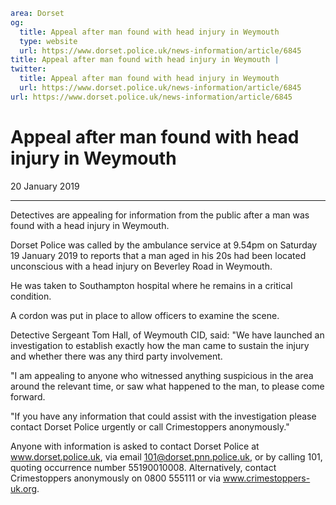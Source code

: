 ```yaml
area: Dorset
og:
  title: Appeal after man found with head injury in Weymouth
  type: website
  url: https://www.dorset.police.uk/news-information/article/6845
title: Appeal after man found with head injury in Weymouth |
twitter:
  title: Appeal after man found with head injury in Weymouth
  url: https://www.dorset.police.uk/news-information/article/6845
url: https://www.dorset.police.uk/news-information/article/6845
```

# Appeal after man found with head injury in Weymouth

20 January 2019

* * *

Detectives are appealing for information from the public after a man was found with a head injury in Weymouth.

Dorset Police was called by the ambulance service at 9.54pm on Saturday 19 January 2019 to reports that a man aged in his 20s had been located unconscious with a head injury on Beverley Road in Weymouth.

He was taken to Southampton hospital where he remains in a critical condition.

A cordon was put in place to allow officers to examine the scene.

Detective Sergeant Tom Hall, of Weymouth CID, said: "We have launched an investigation to establish exactly how the man came to sustain the injury and whether there was any third party involvement.

"I am appealing to anyone who witnessed anything suspicious in the area around the relevant time, or saw what happened to the man, to please come forward.

"If you have any information that could assist with the investigation please contact Dorset Police urgently or call Crimestoppers anonymously."

Anyone with information is asked to contact Dorset Police at www.dorset.police.uk, via email 101@dorset.pnn.police.uk, or by calling 101, quoting occurrence number 55190010008. Alternatively, contact Crimestoppers anonymously on 0800 555111 or via www.crimestoppers-uk.org.

